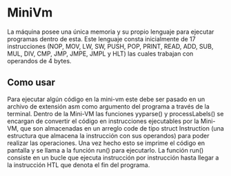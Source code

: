 # MiniVm
La máquina posee una única memoria y su propio lenguaje para ejecutar programas dentro de esta. Este lenguaje consta inicialmente de 17 instrucciones (NOP, MOV, LW, SW, PUSH, POP, PRINT, READ, ADD, SUB, MUL, DIV, CMP, JMP, JMPE, JMPL y HLT) las cuales trabajan
con operandos de 4 bytes.

## Como usar
Para ejecutar algún código en la mini-vm este debe ser pasado en un archivo de extensión asm como argumento del programa a través de la terminal. Dentro de la Mini-VM las funciones yyparse() y processLabels() se encargan de convertir el código en instrucciones ejecutables por la Mini-VM, que son almacenadas en un arreglo code de tipo struct Instruction (una estructura que almacena la
instrucción con sus operandos) para poder realizar las operaciones. Una vez hecho esto se imprime el código en pantalla y se llama a la función run() para ejecutarlo. La función run() consiste en un bucle que ejecuta instrucción por instrucción hasta llegar a la instrucción HTL que denota el fin del programa.
